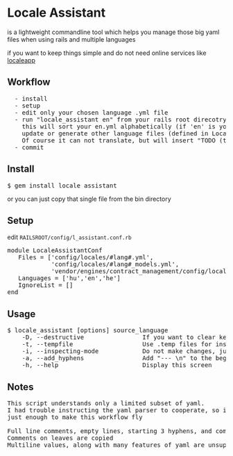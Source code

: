 Locale Assistant
================

is a lightweight commandline tool
which helps you manage those big yaml files when using rails and multiple languages

if you want to keep things simple and do not need online services like [localeapp](http://www.localeapp.com/ "localeapp")

Workflow
--------------
<pre>
  - install
  - setup
  - edit only your chosen language .yml file
  - run "locale_assistant en" from your rails root direcotry (no need for bundle exec)
    this will sort your en.yml alphabetically (if 'en' is your primary language)
    update or generate other language files (defined in LocaleAssistantConf::Languages)
    Of course it can not translate, but will insert "TODO (text in other language)" keys in other files
  - commit
</pre>

Install
--------------
<pre>
$ gem install locale_assistant
</pre>
or you can just copy that single file from the bin directory

Setup
--------------
edit <code>RAILSROOT/config/l_assistant.conf.rb</code>
<pre>
module LocaleAssistantConf
   Files = ['config/locales/#lang#.yml',
            'config/locales/#lang#_models.yml',
            'vendor/engines/contract_management/config/locales/#lang#.yml' ]
   Languages = ['hu','en','he']
   IgnoreList = []
end
</pre>

Usage
--------------
<pre>
$ locale_assistant [options] source_language
    -D, --destructive                If you want to clear keys that are not in the source language
    -t, --tempfile                   Use .temp files for inspecting before overwriting
    -i, --inspecting-mode            Do not make changes, just list the missing keys
    -a, --add_hyphens                Add "--- \n" to the beginning of every yaml file
    -h, --help                       Display this screen
</pre>

Notes
--------------
<pre>
This script understands only a limited subset of yaml.
I had trouble instructing the yaml parser to cooperate, so i wrote a simple one,
just enough to make this workflow fly

Full line comments, empty lines, starting 3 hyphens, and comments on non leaf elements are dropped
Comments on leaves are copied
Multiline values, along with many features of yaml are unsupported at the moment.
</pre>

